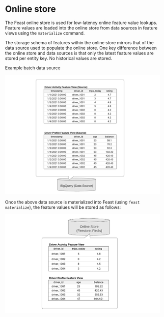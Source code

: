 # Online store

The Feast online store is used for low-latency online feature value lookups. Feature values are loaded into the online store from data sources in feature views using the `materialize` command.

The storage schema of features within the online store mirrors that of the data source used to populate the online store. One key difference between the online store and data sources is that only the latest feature values are stored per entity key. No historical values are stored.

Example batch data source

![](../../.gitbook/assets/image%20%286%29.png)

Once the above data source is materialized into Feast \(using `feast materialize`\), the feature values will be stored as follows:

![](../../.gitbook/assets/image%20%285%29.png)

